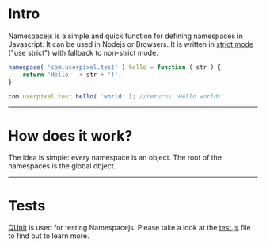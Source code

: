 Intro
=====

Namespacejs is a simple and quick function for defining namespaces in Javascript. It can be used in Nodejs or Browsers.
It is written in [strict mode][2] ("use strict") with fallback to non-strict mode.

[2]: https://developer.mozilla.org/en-US/docs/JavaScript/Reference/Functions_and_function_scope/Strict_mode

```Javascript
namespace( 'com.userpixel.test' ).hello = function ( str ) {
    return 'Hello ' + str + '!';
}

com.userpixel.test.hello( 'world' ); //returns 'Hello world!'
```
***

How does it work?
=================

The idea is simple: every namespace is an object. The root of the namespaces is the global object.

***

Tests
=====

[QUnit](http://www.qunit.com) is used for testing Namespacejs. Please take a look at the [test.js](/test/test.js) file to find out to learn more.